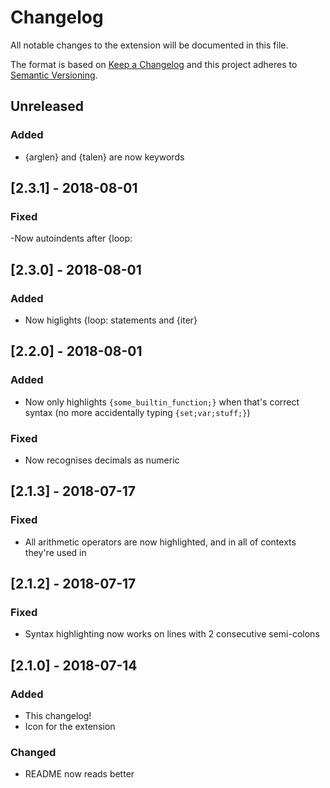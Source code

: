 # Changelog

All notable changes to the extension will be documented in this file.

The format is based on [Keep a Changelog](http://keepachangelog.com/en/1.0.0/) and this project adheres to [Semantic Versioning](http://semver.org/spec/v2.0.0.html).

## Unreleased

### Added

- {arglen} and {talen} are now keywords

## [2.3.1] - 2018-08-01

### Fixed

-Now autoindents after {loop:

## [2.3.0] - 2018-08-01

### Added

- Now higlights {loop: statements and {iter}

## [2.2.0] - 2018-08-01

### Added

- Now only highlights `{some_builtin_function;}` when that's correct syntax (no more accidentally typing `{set;var;stuff;}`)

### Fixed

- Now recognises decimals as numeric

## [2.1.3] - 2018-07-17

### Fixed

- All arithmetic operators are now highlighted, and in all of contexts they're used in

## [2.1.2] - 2018-07-17

### Fixed

- Syntax highlighting now works on lines with 2 consecutive semi-colons

## [2.1.0] - 2018-07-14

### Added

- This changelog!
- Icon for the extension

### Changed

- README now reads better